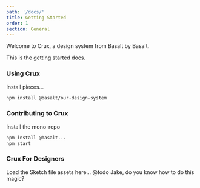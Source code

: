 ```yaml
---
path: '/docs/'
title: Getting Started
order: 1
section: General
---
```


Welcome to Crux, a design system from Basalt by Basalt.

This is the getting started docs.

### Using Crux

Install pieces...

```bash
npm install @basalt/our-design-system
```

### Contributing to Crux

Install the mono-repo

```bash
npm install @basalt...
npm start
```

### Crux For Designers

Load the Sketch file assets here...
@todo Jake, do you know how to do this magic?

